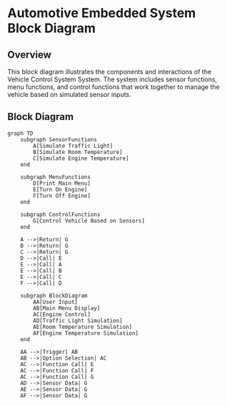 # Automotive Embedded System Block Diagram

## Overview

This block diagram illustrates the components and interactions of the Vehicle Control System System. The system includes sensor functions, menu functions, and control functions that work together to manage the vehicle based on simulated sensor inputs.

## Block Diagram

```mermaid
graph TD
    subgraph SensorFunctions
        A[Simulate Traffic Light]
        B[Simulate Room Temperature]
        C[Simulate Engine Temperature]
    end

    subgraph MenuFunctions
        D[Print Main Menu]
        E[Turn On Engine]
        F[Turn Off Engine]
    end

    subgraph ControlFunctions
        G[Control Vehicle Based on Sensors]
    end

    A -->|Return| G
    B -->|Return| G
    C -->|Return| G
    D -->|Call| E
    E -->|Call| A
    E -->|Call| B
    E -->|Call| C
    F -->|Call| D

    subgraph BlockDiagram
        AA[User Input]
        AB[Main Menu Display]
        AC[Engine Control]
        AD[Traffic Light Simulation]
        AE[Room Temperature Simulation]
        AF[Engine Temperature Simulation]
    end

    AA -->|Trigger| AB
    AB -->|Option Selection| AC
    AC -->|Function Call| E
    AC -->|Function Call| F
    AC -->|Function Call| G
    AD -->|Sensor Data| G
    AE -->|Sensor Data| G
    AF -->|Sensor Data| G

